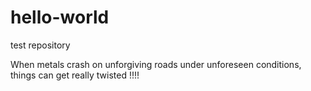 # hello-world
test repository

When metals crash on unforgiving roads under unforeseen conditions, things can get really twisted !!!!
